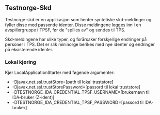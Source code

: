 ## Testnorge-Skd
Testnorge-skd er en applikasjon som henter syntetiske skd-meldinger og fyller disse med passende identer. Disse meldingene legges inn i en avspillergruppe i TPSF, før de "spilles av" og sendes til TPS.

Skd-meldingene har ulike typer, og forårsaker forskjellige endringer på personer i TPS. Det er slik mininorge berikes med nye identer og endringer på eksisterende identer.

### Lokal kjøring
Kjør LocalApplicationStarter med føgende argumenter:
 - -Djavax.net.ssl.trustStore=[path til lokal truststore]
 - -Djavax.net.ssl.trustStorePassword=[passord til lokal truststore]
 - -DTESTNORGE_IDA_CREDENTIAL_TPSF_USERNAME=[brukernavn til IDA-bruker (Z-ident)] 
 - -DTESTNORGE_IDA_CREDENTIAL_TPSF_PASSWORD=[passord til IDA-bruker]